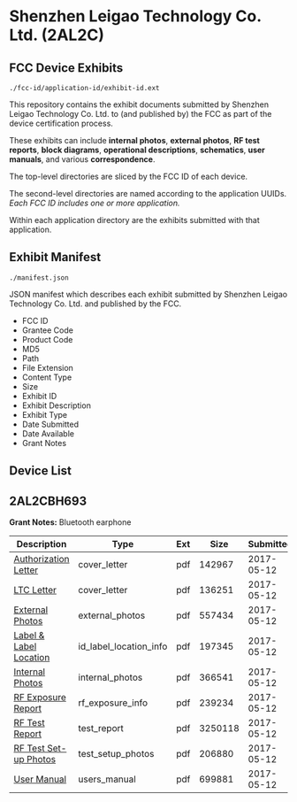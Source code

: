 # Shenzhen Leigao Technology Co. Ltd. (2AL2C)
## FCC Device Exhibits

```
./fcc-id/application-id/exhibit-id.ext
```

This repository contains the exhibit documents submitted by Shenzhen Leigao Technology Co. Ltd. to (and published by) the FCC as part of the device certification process.

These exhibits can include **internal photos**, **external photos**, **RF test reports**, **block diagrams**, **operational descriptions**, **schematics**, **user manuals**, and various **correspondence**.

The top-level directories are sliced by the FCC ID of each device.

The second-level directories are named according to the application UUIDs. *Each FCC ID includes one or more application.*

Within each application directory are the exhibits submitted with that application. 

## Exhibit Manifest

```
./manifest.json
```

JSON manifest which describes each exhibit submitted by Shenzhen Leigao Technology Co. Ltd. and published by the FCC.

- FCC ID
- Grantee Code
- Product Code
- MD5
- Path
- File Extension
- Content Type
- Size
- Exhibit ID
- Exhibit Description
- Exhibit Type
- Date Submitted
- Date Available
- Grant Notes

## Device List
## 2AL2CBH693
**Grant Notes:** Bluetooth earphone

| Description | Type | Ext | Size | Submitted | Available |
| ----------- | ---- | --- | ---- | --------- | --------- |
| [Authorization Letter](2AL2CBH693/e74355d26945491c261c410c025ff148/3388030.pdf) | cover_letter | pdf | 142967 | 2017-05-12 | 2017-05-14 |
| [LTC Letter](2AL2CBH693/e74355d26945491c261c410c025ff148/3388031.pdf) | cover_letter | pdf | 136251 | 2017-05-12 | 2017-05-14 |
| [External Photos](2AL2CBH693/e74355d26945491c261c410c025ff148/3388032.pdf) | external_photos | pdf | 557434 | 2017-05-12 | 2017-05-14 |
| [Label & Label Location](2AL2CBH693/e74355d26945491c261c410c025ff148/3388033.pdf) | id_label_location_info | pdf | 197345 | 2017-05-12 | 2017-05-14 |
| [Internal Photos](2AL2CBH693/e74355d26945491c261c410c025ff148/3388034.pdf) | internal_photos | pdf | 366541 | 2017-05-12 | 2017-05-14 |
| [RF Exposure Report](2AL2CBH693/e74355d26945491c261c410c025ff148/3388036.pdf) | rf_exposure_info | pdf | 239234 | 2017-05-12 | 2017-05-14 |
| [RF Test Report](2AL2CBH693/e74355d26945491c261c410c025ff148/3388038.pdf) | test_report | pdf | 3250118 | 2017-05-12 | 2017-05-14 |
| [RF Test Set-up Photos](2AL2CBH693/e74355d26945491c261c410c025ff148/3388039.pdf) | test_setup_photos | pdf | 206880 | 2017-05-12 | 2017-05-14 |
| [User Manual](2AL2CBH693/e74355d26945491c261c410c025ff148/3388040.pdf) | users_manual | pdf | 699881 | 2017-05-12 | 2017-05-14 |
